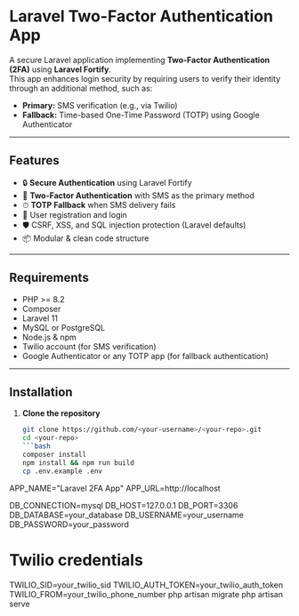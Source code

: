 # Laravel Two-Factor Authentication App

A secure Laravel application implementing **Two-Factor Authentication (2FA)** using **Laravel Fortify**.  
This app enhances login security by requiring users to verify their identity through an additional method, such as:

- **Primary:** SMS verification (e.g., via Twilio)
- **Fallback:** Time-based One-Time Password (TOTP) using Google Authenticator

---

## Features

- 🔒 **Secure Authentication** using Laravel Fortify
- 📱 **Two-Factor Authentication** with SMS as the primary method
- ⏱ **TOTP Fallback** when SMS delivery fails
- 👤 User registration and login
- 🛡 CSRF, XSS, and SQL injection protection (Laravel defaults)
- 📦 Modular & clean code structure

---

## Requirements

- PHP >= 8.2
- Composer
- Laravel 11
- MySQL or PostgreSQL
- Node.js & npm
- Twilio account (for SMS verification)
- Google Authenticator or any TOTP app (for fallback authentication)

---

## Installation

1. **Clone the repository**
   ```bash
   git clone https://github.com/<your-username>/<your-repo>.git
   cd <your-repo>
   ```bash
   composer install
   npm install && npm run build
   cp .env.example .env
APP_NAME="Laravel 2FA App"
APP_URL=http://localhost

DB_CONNECTION=mysql
DB_HOST=127.0.0.1
DB_PORT=3306
DB_DATABASE=your_database
DB_USERNAME=your_username
DB_PASSWORD=your_password

# Twilio credentials
TWILIO_SID=your_twilio_sid
TWILIO_AUTH_TOKEN=your_twilio_auth_token
TWILIO_FROM=your_twilio_phone_number
php artisan migrate
php artisan serve
